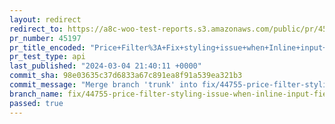 ```yaml
---
layout: redirect
redirect_to: https://a8c-woo-test-reports.s3.amazonaws.com/public/pr/45197/api/index.html
pr_number: 45197
pr_title_encoded: "Price+Filter%3A+Fix+styling+issue+when+Inline+input+fields+is+enabled"
pr_test_type: api
last_published: "2024-03-04 21:40:11 +0000"
commit_sha: 98e03635c37d6833a67c891ea8f91a539ea321b3
commit_message: "Merge branch 'trunk' into fix/44755-price-filter-styling-issue-when-i…"
branch_name: fix/44755-price-filter-styling-issue-when-inline-input-fields-is-enabled
passed: true
---
```

